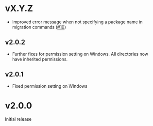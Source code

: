 # vX.Y.Z

* Improved error message when not specifying a package name in migration commands ([#10](https://github.com/jadu/meteor/pull/10))

## v2.0.2

* Further fixes for permission setting on Windows. All directories now have inherited permissions.

## v2.0.1

* Fixed permission setting on Windows

# v2.0.0

Initial release
